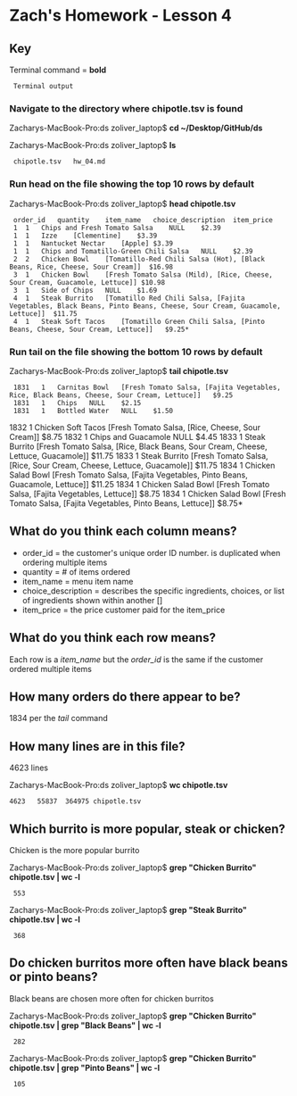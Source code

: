 # Zach's Homework - Lesson 4

## Key

Terminal command = **bold**

     Terminal output


### Navigate to the directory where chipotle.tsv is found
Zacharys-MacBook-Pro:ds zoliver_laptop$ **cd ~/Desktop/GitHub/ds**

Zacharys-MacBook-Pro:ds zoliver_laptop$ **ls**

     chipotle.tsv	hw_04.md


### Run head on the file showing the top 10 rows by default
Zacharys-MacBook-Pro:ds zoliver_laptop$ **head chipotle.tsv**

     order_id	quantity	item_name	choice_description	item_price
     1	1	Chips and Fresh Tomato Salsa	NULL	$2.39
     1	1	Izze	[Clementine]	$3.39
     1	1	Nantucket Nectar	[Apple]	$3.39
     1	1	Chips and Tomatillo-Green Chili Salsa	NULL	$2.39
     2	2	Chicken Bowl	[Tomatillo-Red Chili Salsa (Hot), [Black Beans, Rice, Cheese, Sour Cream]]	$16.98
     3	1	Chicken Bowl	[Fresh Tomato Salsa (Mild), [Rice, Cheese, Sour Cream, Guacamole, Lettuce]]	$10.98
     3	1	Side of Chips	NULL	$1.69
     4	1	Steak Burrito	[Tomatillo Red Chili Salsa, [Fajita Vegetables, Black Beans, Pinto Beans, Cheese, Sour Cream, Guacamole, Lettuce]]	$11.75
     4	1	Steak Soft Tacos	[Tomatillo Green Chili Salsa, [Pinto Beans, Cheese, Sour Cream, Lettuce]]	$9.25*


### Run tail on the file showing the bottom 10 rows by default
Zacharys-MacBook-Pro:ds zoliver_laptop$ **tail chipotle.tsv**

     1831	1	Carnitas Bowl	[Fresh Tomato Salsa, [Fajita Vegetables, Rice, Black Beans, Cheese, Sour Cream, Lettuce]]	$9.25
     1831	1	Chips	NULL	$2.15
     1831	1	Bottled Water	NULL	$1.50
1832	1	Chicken Soft Tacos	[Fresh Tomato Salsa, [Rice, Cheese, Sour Cream]]	$8.75
1832	1	Chips and Guacamole	NULL	$4.45
1833	1	Steak Burrito	[Fresh Tomato Salsa, [Rice, Black Beans, Sour Cream, Cheese, Lettuce, Guacamole]]	$11.75
1833	1	Steak Burrito	[Fresh Tomato Salsa, [Rice, Sour Cream, Cheese, Lettuce, Guacamole]]	$11.75
1834	1	Chicken Salad Bowl	[Fresh Tomato Salsa, [Fajita Vegetables, Pinto Beans, Guacamole, Lettuce]]	$11.25
1834	1	Chicken Salad Bowl	[Fresh Tomato Salsa, [Fajita Vegetables, Lettuce]]	$8.75
1834	1	Chicken Salad Bowl	[Fresh Tomato Salsa, [Fajita Vegetables, Pinto Beans, Lettuce]]	$8.75*


## What do you think each column means?
* order_id = the customer's unique order ID number. is duplicated when ordering multiple items
* quantity = # of items ordered
* item_name = menu item name
* choice_description = describes the specific ingredients, choices, or list of ingredients shown within another []
* item_price = the price customer paid for the item_price


## What do you think each row means?
Each row is a *item_name* but the *order_id* is the same if the customer ordered multiple items


## How many orders do there appear to be?
1834 per the *tail* command


## How many lines are in this file?
4623 lines

Zacharys-MacBook-Pro:ds zoliver_laptop$ **wc chipotle.tsv**

    4623   55837  364975 chipotle.tsv


## Which burrito is more popular, steak or chicken?
Chicken is the more popular burrito

Zacharys-MacBook-Pro:ds zoliver_laptop$ **grep "Chicken Burrito" chipotle.tsv | wc -l**

     553
Zacharys-MacBook-Pro:ds zoliver_laptop$ **grep "Steak Burrito" chipotle.tsv | wc -l**

     368



## Do chicken burritos more often have black beans or pinto beans?
Black beans are chosen more often for chicken burritos

Zacharys-MacBook-Pro:ds zoliver_laptop$ **grep "Chicken Burrito" chipotle.tsv | grep "Black Beans" | wc -l**

     282
Zacharys-MacBook-Pro:ds zoliver_laptop$ **grep "Chicken Burrito" chipotle.tsv | grep "Pinto Beans" | wc -l**

     105
